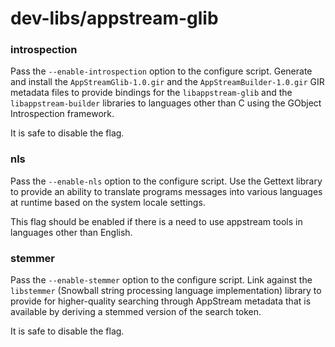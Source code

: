 # dev-libs/appstream-glib

### introspection
Pass the `--enable-introspection` option to the configure script. Generate and install the `AppStreamGlib-1.0.gir` and the `AppStreamBuilder-1.0.gir` GIR metadata files to provide bindings for the `libappstream-glib` and the `libappstream-builder` libraries to languages other than C using the GObject Introspection framework.

It is safe to disable the flag.

### nls
Pass the `--enable-nls` option to the configure script. Use the Gettext library to provide an ability to translate programs messages into various languages at runtime based on the system locale settings.

This flag should be enabled if there is a need to use appstream tools in languages other than English.

### stemmer
Pass the `--enable-stemmer` option to the configure script. Link against the `libstemmer` (Snowball string processing language implementation) library to provide for higher-quality searching through AppStream metadata that is available by deriving a stemmed version of the search token.

It is safe to disable the flag.
